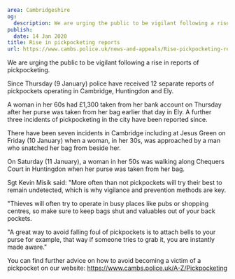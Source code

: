 ```yaml
area: Cambridgeshire
og:
  description: We are urging the public to be vigilant following a rise in reports of pickpocketing.
publish:
  date: 14 Jan 2020
title: Rise in pickpocketing reports
url: https://www.cambs.police.uk/news-and-appeals/Rise-pickpocketing-reports
```

We are urging the public to be vigilant following a rise in reports of pickpocketing.

Since Thursday (9 January) police have received 12 separate reports of pickpockets operating in Cambridge, Huntingdon and Ely.

A woman in her 60s had £1,300 taken from her bank account on Thursday after her purse was taken from her bag earlier that day in Ely. A further three incidents of pickpocketing in the city have been reported since.

There have been seven incidents in Cambridge including at Jesus Green on Friday (10 January) when a woman, in her 30s, was approached by a man who snatched her bag from beside her.

On Saturday (11 January), a woman in her 50s was walking along Chequers Court in Huntingdon when her purse was taken from her bag.

Sgt Kevin Misik said: "More often than not pickpockets will try their best to remain undetected, which is why vigilance and prevention methods are key.

"Thieves will often try to operate in busy places like pubs or shopping centres, so make sure to keep bags shut and valuables out of your back pockets.

"A great way to avoid falling foul of pickpockets is to attach bells to your purse for example, that way if someone tries to grab it, you are instantly made aware."

You can find further advice on how to avoid becoming a victim of a pickpocket on our website: https://www.cambs.police.uk/A-Z/Pickpocketing
